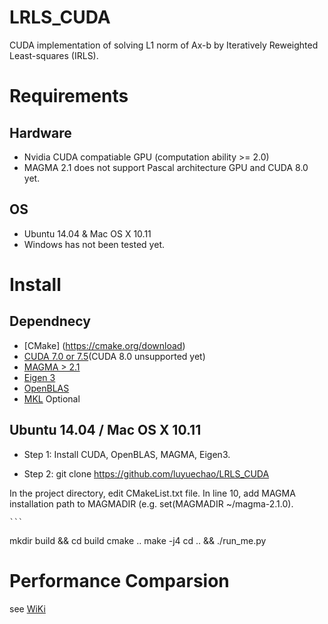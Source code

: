 # LRLS_CUDA

CUDA implementation of solving L1 norm of Ax-b by Iteratively Reweighted Least-squares (IRLS).

# Requirements
## Hardware
* Nvidia CUDA compatiable GPU (computation ability >= 2.0)
* MAGMA 2.1 does not support Pascal architecture GPU and CUDA 8.0 yet.

## OS
* Ubuntu 14.04 & Mac OS X 10.11 
* Windows has not been tested yet.

# Install

## Dependnecy
* [CMake] (https://cmake.org/download)
* [CUDA 7.0 or 7.5](https://developer.nvidia.com/cuda-downloads)(CUDA 8.0 unsupported yet)
* [MAGMA > 2.1](http://icl.cs.utk.edu/magma/software/index.html)
* [Eigen 3](http://eigen.tuxfamily.org/index.php?title=Main_Page)
* [OpenBLAS](https://github.com/xianyi/OpenBLAS)
* [MKL](https://software.intel.com/en-us/intel-mkl) Optional

## Ubuntu 14.04 / Mac OS X 10.11
* Step 1:
Install CUDA, OpenBLAS, MAGMA, Eigen3.

* Step 2:
git clone https://github.com/luyuechao/LRLS_CUDA

In the project directory, edit CMakeList.txt file.
In line 10, add MAGMA installation path to MAGMADIR (e.g. set(MAGMADIR ~/magma-2.1.0).

    ```
mkdir build && cd build
cmake ..
make -j4
cd .. && ./run_me.py


# Performance Comparsion
see [WiKi](https://github.com/luyuechao/LRLS_CUDA/wiki)

